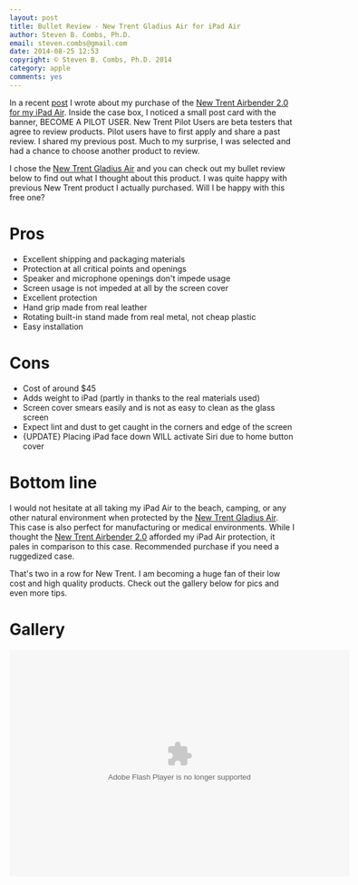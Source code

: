 ```yaml
---
layout: post
title: Bullet Review - New Trent Gladius Air for iPad Air
author: Steven B. Combs, Ph.D.
email: steven.combs@gmail.com
date: 2014-08-25 12:53
copyright: © Steven B. Combs, Ph.D. 2014
category: apple
comments: yes
---
```


In a recent [post][2] I wrote about my purchase of the [New Trent Airbender 2.0 for my iPad Air][3]. Inside the case box, I noticed a small post card with the banner, BECOME A PILOT USER. New Trent Pilot Users are beta testers that agree to review products. Pilot users have to first apply and share a past review. I shared my previous post. Much to my surprise, I was selected and had a chance to choose another product to review.

I chose the [New Trent Gladius Air][4] and you can check out my bullet review below to find out what I thought about this product. I was quite happy with previous New Trent product I actually purchased. Will I be happy with this free one?

# Pros

* Excellent shipping and packaging materials
* Protection at all critical points and openings
* Speaker and microphone openings don't impede usage
* Screen usage is not impeded at all by the screen cover
* Excellent protection
* Hand grip made from real leather
* Rotating built-in stand made from real metal, not cheap plastic
* Easy installation

# Cons

* Cost of around $45
* Adds weight to iPad (partly in thanks to the real materials used)
* Screen cover smears easily and is not as easy to clean as the glass screen
* Expect lint and dust to get caught in the corners and edge of the screen
* {UPDATE} Placing iPad face down WILL activate Siri due to home button cover

# Bottom line

I would not hesitate at all taking my iPad Air to the beach, camping, or any other natural environment when protected by the [New Trent Gladius Air][4]. This case is also perfect for manufacturing or medical environments. While I thought the [New Trent Airbender 2.0][3] afforded my iPad Air protection, it pales in comparison to this case. Recommended purchase if you need a ruggedized case.

That's two in a row for New Trent. I am becoming a huge fan of their low cost and high quality products. Check out the gallery below for pics and even more tips.

# Gallery

<embed type="application/x-shockwave-flash" src="https://photos.gstatic.com/media/slideshow.swf" width="600" height="400" flashvars="host=picasaweb.google.com&captions=1&noautoplay=1&hl=en_US&feat=flashalbum&RGB=0x000000&feed=https%3A%2F%2Fpicasaweb.google.com%2Fdata%2Ffeed%2Fapi%2Fuser%2F118020098182159765872%2Falbumid%2F5990673359990730609%3Falt%3Drss%26kind%3Dphoto%26authkey%3DGv1sRgCMuO29mL5NzPjgE%26hl%3Den_US" pluginspage="http://www.macromedia.com/go/getflashplayer"></embed>

[2]: http://www.stevencombs.com/apple/2014/03/06/Bullet-review-newtrent-airbender-2.html
[3]: http://www.amazon.com/gp/product/B00ET9YYS2/ref=as_li_ss_tl?ie=UTF8&camp=1789&creative=390957&creativeASIN=B00ET9YYS2&linkCode=as2&tag=docstechnotes-20
[4]: http://www.amazon.com/gp/product/B00HNFPZF0/ref=as_li_ss_tl?ie=UTF8&camp=1789&creative=390957&creativeASIN=B00HNFPZF0&linkCode=as2&tag=docstechnotes-20